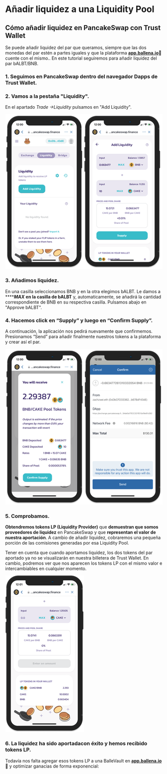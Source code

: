 # Añadir liquidez a una Liquidity Pool

## Cómo añadir liquidez en PancakeSwap con Trust Wallet

Se puede añadir liquidez del par que queramos, siempre que las dos monedas del par estén a partes iguales y que la plataforma [**app.ballena.io**](https://app.ballena.io/)**🐋** cuente con el mismo.. En este tutorial seguiremos para añadir liquidez del par bALBT/BNB.



### 1. Seguimos en PancakeSwap dentro del navegador Dapps de Trust Wallet.



### 2. Vamos a la pestaña "Liquidity".

En el apartado _Trade →Liquidity_  pulsamos en "Add Liquidity".



![](../../../../../../.gitbook/assets/pancake_liquidity.png)



### 3. Añadimos liquidez.

En una casilla seleccionamos BNB y en la otra elegimos bALBT. Le damos a ****_**MAX**_  **en la casilla de bALBT** y, automaticamente, se añadirá la cantidad correspondiente de BNB en su respectiva casilla. Pulsamos abajo en "Approve bALBT".

### 4. Hacemos click en “Supply” y luego en “Confirm Supply”. 

A continuación, la aplicación nos pedirá nuevamente que confirmemos. Presionamos “Send” para añadir finalmente nuestros tokens a la plataforma y crear así el par.



![](../../../../../../.gitbook/assets/pancake_lp.png)



### 5. Comprobamos.

**Obtendremos tokens LP \(Liquidity Provider\)** que **demuestran que somos proveedores de liquidez** en PancakeSwap y que **representan el valor de nuestra aportación**. A cambio de añadir liquidez, cobraremos una pequeña porción de las comisiones generadas por esa Liquidity Pool.

 Tener en cuenta que cuando aportamos liquidez, los dos tokens del par aportado ya no se visualizarán en nuestra billetera de Trust Wallet. En cambio, podremos ver que nos aparecen los tokens LP con el mismo valor e intercambiables en cualquier momento.



![](../../../../../../.gitbook/assets/9a50ca34dcacf14236cc41499e30fe72ba1b8c0e_2_253x500.png)





### 6. La liquidez ha sido aportadacon éxito y hemos recibido tokens LP.



Todavía nos falta agregar esos tokens LP a una BalleVault en [**app.ballena.io**](https://app.ballena.io/)**🐋** y optimizar ganacias de forma exponencial:



